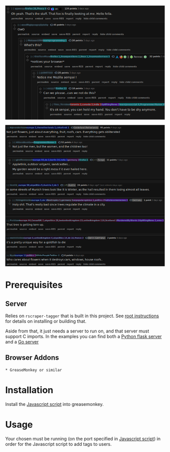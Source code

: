 ![Example 1](res/img/1.png)

![Example 2](res/img/2.png)

# Prerequisites

## Server

Relies on `rscraper-tagger` that is built in this project. See [root instructions](..) for details on installing or building that.

Aside from that, it just needs a server to run on, and that server must support C imports. In the examples you can find both a [Python flask server](server.py) and a [Go server](src/rtagger.go)

## Browser Addons

    * GreaseMonkey or similar

# Installation

Install the [Javascript script](rtagger.js) into greasemonkey.

# Usage

Your chosen must be running (on the port specified in [Javascript script](rtagger.js)) in order for the Javascript script to add tags to users.
